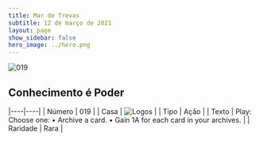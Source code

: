 ```yaml
---
title: Mar de Trevas
subtitle: 12 de março de 2021
layout: page
show_sidebar: false
hero_image: ../hero.png
---
```


![019](https://cdn.keyforgegame.com/media/card_front/pt/496_019_9V5G7WCPW27X_pt.png)

## Conhecimento é Poder

|----|----|
| Número | 019 |
| Casa | ![Logos](https://archonarcana.com/images/thumb/c/ce/Logos.png/22px-Logos.png "Logos") |
| Tipo | Ação |
| Texto | Play: Choose one:  • Archive a card.  • Gain 1A for each card in your archives. |
| Raridade | Rara |
